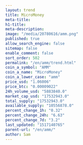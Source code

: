 ```yaml
---
layout: trend
title: MicroMoney
meta-title: 
h1-title: 
meta-description: 
image: "/media/20780616/amm.png"
published: true
allow_search_engine: false
sitemap: false
enable_comment: false
sort_order: 502
permalink: "/en/amm/trend.html"
coin_a_symbol: "AMM"
coin_a_name: "MicroMoney"
coin_a_lower_case: "amm"
price_usd: "1.06006"
price_btc: "0.00009022"
24h_volume_usd: "5883840.0"
market_cap_usd: "17532943.0"
total_supply: "17532943.0"
available_supply: "10556878.0"
percent_change_1h: "0.32"
percent_change_24h: "6.63"
percent_change_7d: "3.2"
last_updated: "1517140765"
parent-url: "/en/amm/"
author: Sam
---
```


